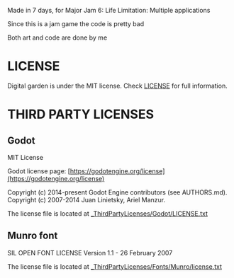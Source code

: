 Made in 7 days, for Major Jam 6: Life
Limitation: Multiple applications

Since this is a jam game the code is pretty bad

Both art and code are done by me

# LICENSE
Digital garden is under the MIT license. Check [LICENSE](LICENSE) for full information.

# THIRD PARTY LICENSES
## Godot
MIT License

Godot license page: [https://godotengine.org/license](https://godotengine.org/license)

Copyright (c) 2014-present Godot Engine contributors (see AUTHORS.md). \
Copyright (c) 2007-2014 Juan Linietsky, Ariel Manzur.

The license file is located at [_ThirdPartyLicenses/Godot/LICENSE.txt](_ThirdPartyLicenses/Godot/LICENSE.txt)

## Munro font
SIL OPEN FONT LICENSE Version 1.1 - 26 February 2007

The license file is located at [_ThirdPartyLicenses/Fonts/Munro/license.txt](_ThirdPartyLicenses/Fonts/Munro/license.txt)
